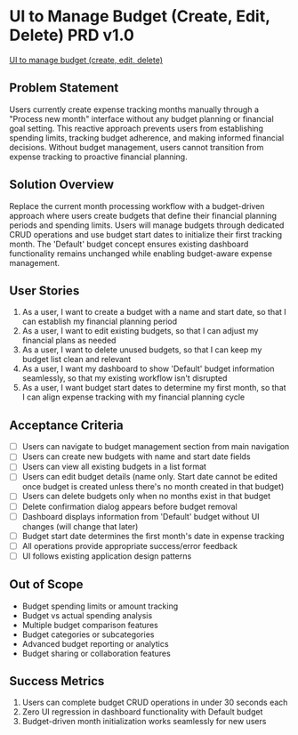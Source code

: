 # UI to Manage Budget (Create, Edit, Delete) PRD v1.0

[UI to manage budget (create, edit, delete)](https://github.com/MarcinOrlowski/pyggy-expense-tracker/issues/41)

## Problem Statement

Users currently create expense tracking months manually through a "Process new month" interface without any budget planning or financial goal setting. This reactive approach prevents users from establishing spending limits, tracking budget adherence, and making informed financial decisions. Without budget management, users cannot transition from expense tracking to proactive financial planning.

## Solution Overview

Replace the current month processing workflow with a budget-driven approach where users create budgets that define their financial planning periods and spending limits. Users will manage budgets through dedicated CRUD operations and use budget start dates to initialize their first tracking month. The 'Default' budget concept ensures existing dashboard functionality remains unchanged while enabling budget-aware expense management.

## User Stories

1. As a user, I want to create a budget with a name and start date, so that I can establish my financial planning period
2. As a user, I want to edit existing budgets, so that I can adjust my financial plans as needed
3. As a user, I want to delete unused budgets, so that I can keep my budget list clean and relevant
4. As a user, I want my dashboard to show 'Default' budget information seamlessly, so that my existing workflow isn't disrupted
5. As a user, I want budget start dates to determine my first month, so that I can align expense tracking with my financial planning cycle

## Acceptance Criteria

- [ ] Users can navigate to budget management section from main navigation
- [ ] Users can create new budgets with name and start date fields
- [ ] Users can view all existing budgets in a list format
- [ ] Users can edit budget details (name only. Start date cannot be edited once budget is created unless there's no month created in that budget)
- [ ] Users can delete budgets only when no months exist in that budget
- [ ] Delete confirmation dialog appears before budget removal
- [ ] Dashboard displays information from 'Default' budget without UI changes (will change that later)
- [ ] Budget start date determines the first month's date in expense tracking
- [ ] All operations provide appropriate success/error feedback
- [ ] UI follows existing application design patterns

## Out of Scope

- Budget spending limits or amount tracking
- Budget vs actual spending analysis
- Multiple budget comparison features
- Budget categories or subcategories
- Advanced budget reporting or analytics
- Budget sharing or collaboration features

## Success Metrics

1. Users can complete budget CRUD operations in under 30 seconds each
2. Zero UI regression in dashboard functionality with Default budget
3. Budget-driven month initialization works seamlessly for new users
